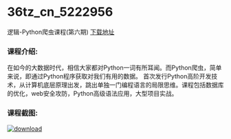 # 36tz_cn_5222956
逻辑-Python爬虫课程(第六期)
[下载地址](http://www.36tz.cn/article/5222956 "下载地址")
### 课程介绍:
在如今的大数据时代，相信大家都对Python一词有所耳闻。而Python爬虫，简单来说，即通过Python程序获取对我们有用的数据。
首次发行Python高阶开发技术，从计算机底层原理出发，跳出单独一门编程语言的局限思维。课程包括数据库的优化，web安全攻防，Python高级语法应用，大型项目实战。

### 课程截图:
[![download](http://36tz.cn/muke_img/2022_02_2-72.png "下载地址")](http://www.36tz.cn "下载地址")

